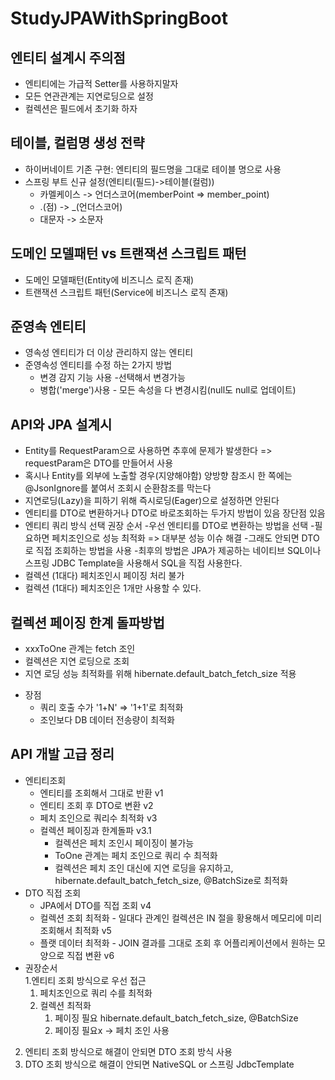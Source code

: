 # StudyJPAWithSpringBoot

## 엔티티 설계시 주의점
* 엔티티에는 가급적 Setter를 사용하지말자
* 모든 연관관계는 지연로딩으로 설정
* 컬렉션은 필드에서 초기화 하자

## 테이블, 컬럼명 생성 전략
* 하이버네이트 기존 구현: 엔티티의 필드명을 그대로 테이블 명으로 사용
* 스프링 부트 신규 설정(엔티티(필드)->테이블(컬럼))
  * 카멜케이스 -> 언더스코어(memberPoint => member_point)
  * .(점) -> _(언더스코어)
  * 대문자 -> 소문자
  
## 도메인 모델패턴 vs 트랜잭션 스크립트 패턴
 * 도메인 모델패턴(Entity에 비즈니스 로직 존재)
 * 트랜잭션 스크립트 패턴(Service에 비즈니스 로직 존재)
 
## 준영속 엔티티
 * 영속성 엔티티가 더 이상 관리하지 않는 엔티티
 * 준영속성 엔티티를 수정 하는 2가지 방법
   * 변경 감지 기능 사용 -선택해서 변경가능
   * 병합('merge')사용 - 모든 속성을 다 변경시킴(null도 null로 업데이트)
   
## API와 JPA 설계시
 * Entity를 RequestParam으로 사용하면 추후에 문제가 발생한다 => requestParam은 DTO를 만들어서 사용
 * 혹시나 Entity를 외부에 노출할 경우(지양해야함) 양방향 참조시 한 쪽에는 @JsonIgnore를 붙여서 조회시 순환참조를 막는다
 * 지연로딩(Lazy)을 피하기 위해 즉시로딩(Eager)으로 설정하면 안된다
 * 엔티티를 DTO로 변환하거나 DTO로 바로조회하는 두가지 방법이 있음 장단점 있음
 * 엔티티 쿼리 방식 선택 권장 순서
   -우선 엔티티를 DTO로 변환하는 방법을 선택
   -필요하면 페치조인으로 성능 최적화 => 대부분 성능 이슈 해결
   -그래도 안되면 DTO로 직접 조회하는 방법을 사용
   -최후의 방법은 JPA가 제공하는 네이티브 SQL이나 스프링 JDBC Template을 사용해서 SQL을 직접 사용한다.
 * 컬렉션 (1대다) 페치조인시 페이징 처리 불가
 * 컬렉션 (1대다) 페치조인은 1개만 사용할 수 있다.
 
## 컬렉션 페이징 한계 돌파방법
 * xxxToOne 관계는 fetch 조인 
 * 컬렉션은 지연 로딩으로 조회
 * 지연 로딩 성능 최적화를 위해 hibernate.default_batch_fetch_size 적용
 - 장점
 	* 쿼리 호출 수가 '1+N' => '1+1'로 최적화
 	* 조인보다 DB 데이터 전송량이 최적화
 	
## API 개발 고급 정리
* 엔티티조회
    * 엔티티를 조회해서 그대로 반환 v1
    * 엔티티 조회 후 DTO로 변환 v2
    * 페치 조인으로 쿼리수 최적화 v3
    * 컬렉션 페이징과 한계돌파 v3.1
        * 컬렉션은 페치 조인시 페이징이 불가능
        * ToOne 관계는 페치 조인으로 쿼리 수 최적화
        * 컬렉션은 페치 조인 대신에 지연 로딩을 유지하고, hibernate.default_batch_fetch_size, @BatchSize로 최적화
* DTO 직접 조회
    * JPA에서 DTO를 직접 조회 v4
    * 컬렉션 조회 최적화 - 일대다 관계인 컬렉션은 IN 절을 황용해서 메모리에 미리 조회해서 최적화 v5
    * 플랫 데이터 최적화 - JOIN 결과를 그대로 조회 후 어플리케이션에서 원하는 모양으로 직접 변환 v6
* 권장순서<br>
 1.엔티티 조회 방식으로 우선 접근
    1. 페치조인으로 쿼리 수를 최적화
    2. 컬렉션 최적화
       1. 페이징 필요 hibernate.default_batch_fetch_size, @BatchSize
       2. 페이징 필요x -> 페치 조인 사용
 2. 엔티티 조회 방식으로 해결이 안되면 DTO 조회 방식 사용
 3. DTO 조회 방식으로 해결이 안되면 NativeSQL or 스프링 JdbcTemplate
 